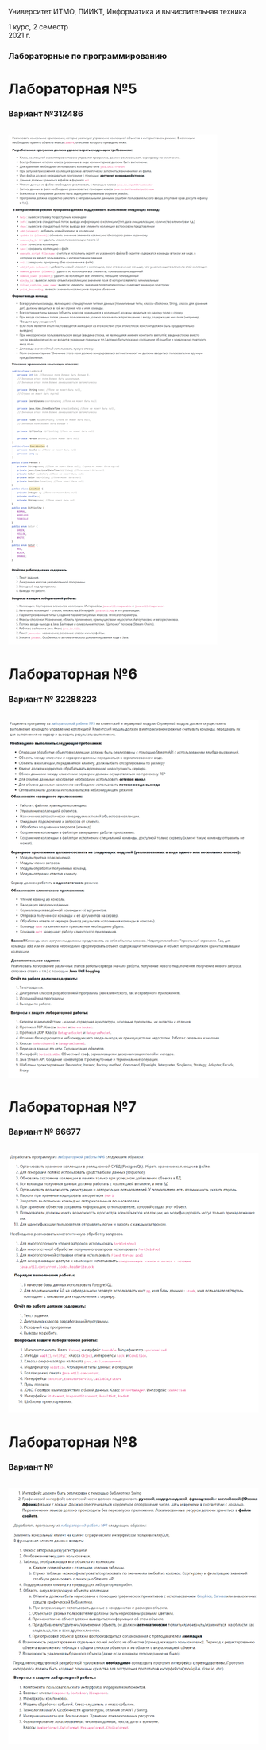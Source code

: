 Университет ИТМО, ПИИКТ, Информатика и вычислительная техника

1 курс, 2 семестр<br>
2021 г.
### Лабораторные по программированию

# Лабораторная №5
### Вариант №312486
<br>
<img src="lab5-problem.png">

# Лабораторная №6
### Вариант № 32288223
<br>
<img src="lab6-problem.png">

# Лабораторная №7
### Вариант № 66677
<br>
<img src="lab7-problem.png">

# Лабораторная №8
### Вариант №
<br>
<img src="lab8-problem.png">
